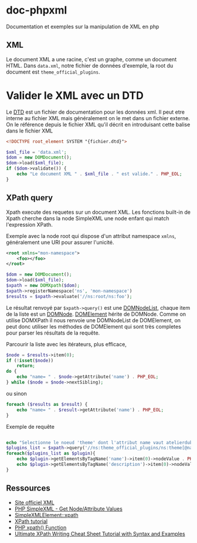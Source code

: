 # doc-phpxml

Documentation et exemples sur la manipulation de XML en php


## XML

Le document XML a une racine, c'est un graphe, comme un document HTML. Dans `data.xml`, notre fichier de données d'exemple, la root du document est `theme_official_plugins`.

# Valider le XML avec un DTD

Le [DTD](https://www.xml.com/pub/a/norm/part1/getstart1.html#xmlinidtd) est un fichier de documentation pour les données xml. Il peut etre interne au fichier XML mais généralement on le met dans un fichier externe. On le référence depuis le fichier XML qu'il décrit en introduisant cette balise dans le fichier XML

~~~xml
<!DOCTYPE root_element SYSTEM "{fichier.dtd}">
~~~

~~~php
$xml_file = 'data.xml';
$dom = new DOMDocument();
$dom->load($xml_file);
if ($dom->validate()) {
    echo "Le document XML " . $xml_file . " est valide." . PHP_EOL;
}
~~~

## XPath query

Xpath execute des requetes sur un document XML. Les fonctions built-in de Xpath cherche dans la node SimpleXML une node enfant qui match l'expression XPath.

Exemple avec la node root qui dispose d'un attribut namespace `xmlns`, généralement une URI pour assurer l'unicité.

~~~xml
<root xmlns="mon-namespace">
    <foo></foo>
</root>
~~~

~~~php
$dom = new DOMDocument();
$dom->load($xml_file);
$xpath = new DOMXpath($dom);
$xpath->registerNamespace('ns', 'mon-namespace')
$results = $xpath->evaluate('//ns:root/ns:foo');
~~~

Le résultat renvoyé par `$xpath->query()` est une [DOMNodeList](), chaque item de la liste est un [DOMNode](https://www.php.net/manual/en/class.domnode.php). [DOMElement](https://www.php.net/manual/en/class.domelement.php) hérite de DOMNode. Comme on utilise DOMXPath il nous renvoie une DOMNodeList de DOMElement, on peut donc utiliser les méthodes de DOMElement qui sont très completes pour parser les résultats de la requête.

Parcourir la liste avec les itérateurs, plus efficace,

~~~php
$node = $results->item(0);
if (!isset($node))
    return;
do {
    echo "name= " . $node->getAttribute('name') . PHP_EOL;
} while ($node = $node->nextSibling);
~~~

ou sinon

~~~php
foreach ($results as $result) {
    echo "name= " . $result->getAttribute('name') . PHP_EOL;
}
~~~

Exemple de requête

~~~php

echo "Selectionne le noeud 'theme' dont l'attribut name vaut atelierduboisdor, enfant du noeud courant" . PHP_EOL;
$plugins_list = $xpath->query('//ns:theme_official_plugins/ns:theme[@name="atelierduboisdor"]/ns:plugin');
foreach($plugins_list as $plugin){
    echo $plugin->getElementsByTagName('name')->item(0)->nodeValue . PHP_EOL;
    echo $plugin->getElementsByTagName('description')->item(0)->nodeValue . PHP_EOL;
}
~~~

## Ressources

- [Site officiel XML](https://www.xml.com/)
- [PHP SimpleXML - Get Node/Attribute Values](https://www.w3schools.com/php/php_xml_simplexml_get.asp)
- [SimpleXMLElement::xpath](https://www.php.net/manual/en/simplexmlelement.xpath.php)
- [XPath tutorial](https://www.w3schools.com/xml/xpath_intro.asp)
- [PHP xpath() Function](https://www.w3schools.com/php/func_simplexml_xpath.asp)
- [Ultimate XPath Writing Cheat Sheet Tutorial with Syntax and Examples](https://www.softwaretestinghelp.com/xpath-writing-cheat-sheet-tutorial-examples/)